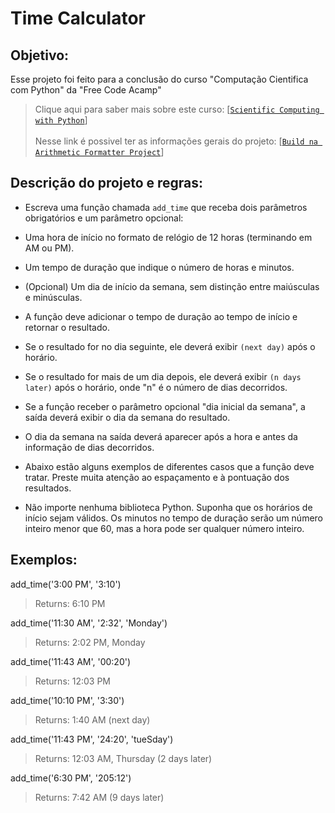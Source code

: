 # Time Calculator

## Objetivo:

Esse projeto foi feito para a conclusão do curso "Computação Cientifica com Python" da "Free Code Acamp"
>Clique aqui para saber mais sobre este curso: [[`Scientific Computing with Python`](https://www.freecodecamp.org/learn/scientific-computing-with-python/)]<br>
><br>
>Nesse link é possivel ter as informações gerais do projeto: [[`Build na Arithmetic Formatter Project`](https://www.freecodecamp.org/learn/scientific-computing-with-python/build-a-time-calculator-project/build-a-time-calculator-project)]

## Descrição do projeto e regras:

* Escreva uma função chamada `add_time` que receba dois parâmetros obrigatórios e um parâmetro opcional:

* Uma hora de início no formato de relógio de 12 horas (terminando em AM ou PM).

* Um tempo de duração que indique o número de horas e minutos.

* (Opcional) Um dia de início da semana, sem distinção entre maiúsculas e minúsculas.

* A função deve adicionar o tempo de duração ao tempo de início e retornar o resultado.

* Se o resultado for no dia seguinte, ele deverá exibir `(next day)` após o horário.

* Se o resultado for mais de um dia depois, ele deverá exibir `(n days later)` após o horário, onde "n" é o número de dias decorridos.

* Se a função receber o parâmetro opcional "dia inicial da semana", a saída deverá exibir o dia da semana do resultado.

* O dia da semana na saída deverá aparecer após a hora e antes da informação de dias decorridos.

* Abaixo estão alguns exemplos de diferentes casos que a função deve tratar. Preste muita atenção ao espaçamento e à pontuação dos resultados.

* Não importe nenhuma biblioteca Python. Suponha que os horários de início sejam válidos. Os minutos no tempo de duração serão um número inteiro menor que 60, mas a hora pode ser qualquer número inteiro.


## Exemplos:
add_time('3:00 PM', '3:10')
>Returns: 6:10 PM

add_time('11:30 AM', '2:32', 'Monday')
>Returns: 2:02 PM, Monday

add_time('11:43 AM', '00:20')
>Returns: 12:03 PM

add_time('10:10 PM', '3:30')
>Returns: 1:40 AM (next day)

add_time('11:43 PM', '24:20', 'tueSday')
>Returns: 12:03 AM, Thursday (2 days later)

add_time('6:30 PM', '205:12')
>Returns: 7:42 AM (9 days later)

<br />


